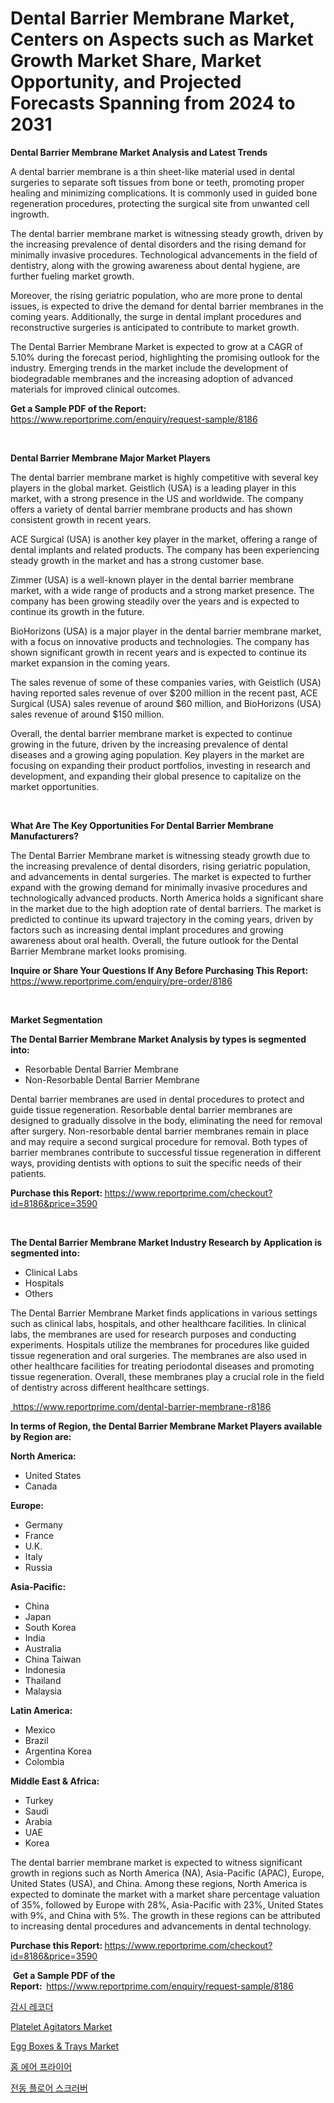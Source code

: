 <p><h1>Dental Barrier Membrane Market, Centers on Aspects such as Market Growth Market Share, Market Opportunity, and Projected Forecasts Spanning from 2024 to 2031</h1></p><p><strong>Dental Barrier Membrane Market Analysis and Latest Trends</strong></p>
<p><p>A dental barrier membrane is a thin sheet-like material used in dental surgeries to separate soft tissues from bone or teeth, promoting proper healing and minimizing complications. It is commonly used in guided bone regeneration procedures, protecting the surgical site from unwanted cell ingrowth.</p><p>The dental barrier membrane market is witnessing steady growth, driven by the increasing prevalence of dental disorders and the rising demand for minimally invasive procedures. Technological advancements in the field of dentistry, along with the growing awareness about dental hygiene, are further fueling market growth.</p><p>Moreover, the rising geriatric population, who are more prone to dental issues, is expected to drive the demand for dental barrier membranes in the coming years. Additionally, the surge in dental implant procedures and reconstructive surgeries is anticipated to contribute to market growth.</p><p>The Dental Barrier Membrane Market is expected to grow at a CAGR of 5.10% during the forecast period, highlighting the promising outlook for the industry. Emerging trends in the market include the development of biodegradable membranes and the increasing adoption of advanced materials for improved clinical outcomes.</p></p>
<p><strong>Get a Sample PDF of the Report:&nbsp;</strong> <a href="https://www.reportprime.com/enquiry/request-sample/8186">https://www.reportprime.com/enquiry/request-sample/8186</a></p>
<p>&nbsp;</p>
<p><strong>Dental Barrier Membrane Major Market Players</strong></p>
<p><p>The dental barrier membrane market is highly competitive with several key players in the global market. Geistlich (USA) is a leading player in this market, with a strong presence in the US and worldwide. The company offers a variety of dental barrier membrane products and has shown consistent growth in recent years.</p><p>ACE Surgical (USA) is another key player in the market, offering a range of dental implants and related products. The company has been experiencing steady growth in the market and has a strong customer base.</p><p>Zimmer (USA) is a well-known player in the dental barrier membrane market, with a wide range of products and a strong market presence. The company has been growing steadily over the years and is expected to continue its growth in the future.</p><p>BioHorizons (USA) is a major player in the dental barrier membrane market, with a focus on innovative products and technologies. The company has shown significant growth in recent years and is expected to continue its market expansion in the coming years.</p><p>The sales revenue of some of these companies varies, with Geistlich (USA) having reported sales revenue of over $200 million in the recent past, ACE Surgical (USA) sales revenue of around $60 million, and BioHorizons (USA) sales revenue of around $150 million.</p><p>Overall, the dental barrier membrane market is expected to continue growing in the future, driven by the increasing prevalence of dental diseases and a growing aging population. Key players in the market are focusing on expanding their product portfolios, investing in research and development, and expanding their global presence to capitalize on the market opportunities.</p></p>
<p>&nbsp;</p>
<p><strong>What Are The Key Opportunities For Dental Barrier Membrane Manufacturers?</strong></p>
<p><p>The Dental Barrier Membrane market is witnessing steady growth due to the increasing prevalence of dental disorders, rising geriatric population, and advancements in dental surgeries. The market is expected to further expand with the growing demand for minimally invasive procedures and technologically advanced products. North America holds a significant share in the market due to the high adoption rate of dental barriers. The market is predicted to continue its upward trajectory in the coming years, driven by factors such as increasing dental implant procedures and growing awareness about oral health. Overall, the future outlook for the Dental Barrier Membrane market looks promising.</p></p>
<p><strong>Inquire or Share Your Questions If Any Before Purchasing This Report:</strong> <a href="https://www.reportprime.com/enquiry/pre-order/8186">https://www.reportprime.com/enquiry/pre-order/8186</a></p>
<p>&nbsp;</p>
<p><strong>Market Segmentation</strong></p>
<p><strong>The Dental Barrier Membrane Market Analysis by types is segmented into:</strong></p>
<p><ul><li>Resorbable Dental Barrier Membrane</li><li>Non-Resorbable Dental Barrier Membrane</li></ul></p>
<p><p>Dental barrier membranes are used in dental procedures to protect and guide tissue regeneration. Resorbable dental barrier membranes are designed to gradually dissolve in the body, eliminating the need for removal after surgery. Non-resorbable dental barrier membranes remain in place and may require a second surgical procedure for removal. Both types of barrier membranes contribute to successful tissue regeneration in different ways, providing dentists with options to suit the specific needs of their patients.</p></p>
<p><strong>Purchase this Report:&nbsp;</strong><a href="https://www.reportprime.com/checkout?id=8186&price=3590">https://www.reportprime.com/checkout?id=8186&price=3590</a></p>
<p>&nbsp;</p>
<p><strong>The Dental Barrier Membrane Market Industry Research by Application is segmented into:</strong></p>
<p><ul><li>Clinical Labs</li><li>Hospitals</li><li>Others</li></ul></p>
<p><p>The Dental Barrier Membrane Market finds applications in various settings such as clinical labs, hospitals, and other healthcare facilities. In clinical labs, the membranes are used for research purposes and conducting experiments. Hospitals utilize the membranes for procedures like guided tissue regeneration and oral surgeries. The membranes are also used in other healthcare facilities for treating periodontal diseases and promoting tissue regeneration. Overall, these membranes play a crucial role in the field of dentistry across different healthcare settings.</p></p>
<p><a href="https://www.reportprime.com/dental-barrier-membrane-r8186">&nbsp;https://www.reportprime.com/dental-barrier-membrane-r8186</a></p>
<p><strong>In terms of Region, the Dental Barrier Membrane Market Players available by Region are:</strong></p>
<p>
    <p> <strong> North America: </strong>
        <ul>
            <li>United States</li>
            <li>Canada</li>
        </ul>
        </p> 
    <p> <strong> Europe: </strong>
        <ul>
            <li>Germany</li>
            <li>France</li>
            <li>U.K.</li>
            <li>Italy</li>
            <li>Russia</li>
        </ul>
        </p> 
    <p> <strong> Asia-Pacific: </strong>
        <ul>
            <li>China</li>
            <li>Japan</li>
            <li>South Korea</li>
            <li>India</li>
            <li>Australia</li>
            <li>China Taiwan</li>
            <li>Indonesia</li>
            <li>Thailand</li>
            <li>Malaysia</li>
        </ul>
        </p> 
    <p> <strong> Latin America: </strong>
        <ul>
            <li>Mexico</li>
            <li>Brazil</li>
            <li>Argentina Korea</li>
            <li>Colombia</li>
        </ul>
        </p> 
    <p> <strong> Middle East & Africa: </strong>
        <ul>
            <li>Turkey</li>
            <li>Saudi</li>
            <li>Arabia</li>
            <li>UAE</li>
            <li>Korea</li>
        </ul>
    </p>
    </p>
<p><p>The dental barrier membrane market is expected to witness significant growth in regions such as North America (NA), Asia-Pacific (APAC), Europe, United States (USA), and China. Among these regions, North America is expected to dominate the market with a market share percentage valuation of 35%, followed by Europe with 28%, Asia-Pacific with 23%, United States with 9%, and China with 5%. The growth in these regions can be attributed to increasing dental procedures and advancements in dental technology.</p></p>
<p><strong>Purchase this Report: </strong><a href="https://www.reportprime.com/checkout?id=8186&price=3590">https://www.reportprime.com/checkout?id=8186&price=3590</a></p>
<p>&nbsp;<strong>Get a Sample PDF of the Report:&nbsp;&nbsp;</strong><a href="https://www.reportprime.com/enquiry/request-sample/8186">https://www.reportprime.com/enquiry/request-sample/8186</a></p>
<p><strong></strong></p>
<p><p><a href="https://medium.com/@jackieshlerin9805/%EA%B0%90%EC%8B%9C-%EB%A0%88%EC%BD%94%EB%8D%94-%EC%8B%9C%EC%9E%A5-%EC%A1%B0%EC%82%AC-%EB%B3%B4%EA%B3%A0%EC%84%9C-2024%EB%85%84%EB%B6%80%ED%84%B0-2031%EB%85%84%EA%B9%8C%EC%A7%80%EC%9D%98-%EC%97%B0%ED%98%81-%EB%B0%8F-%EC%98%88%EC%B8%A1-b702dab2c403">감시 레코더</a></p><p><a href="https://github.com/Whitneyboyettebo9kiw7yr13/Market-Research-Report-List-2/blob/main/platelet-agitators-market.md">Platelet Agitators Market</a></p><p><a href="https://www.linkedin.com/pulse/egg-boxes-amp-trays-market-furnish-information-size-share-ujiwf">Egg Boxes & Trays Market</a></p><p><a href="https://github.com/Elenrrera7685/Market-Research-Report-List-1/blob/main/184942572893.md">홈 에어 프라이어</a></p><p><a href="https://github.com/vsn7qpua81q/Market-Research-Report-List-2/blob/main/877681472892.md">전동 플로어 스크러버</a></p></p>